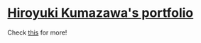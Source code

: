 # [Hiroyuki Kumazawa's portfolio](https://hiroyukikumazawa.com)
Check [this](https://hiroyukikumazawa.com) for more!
